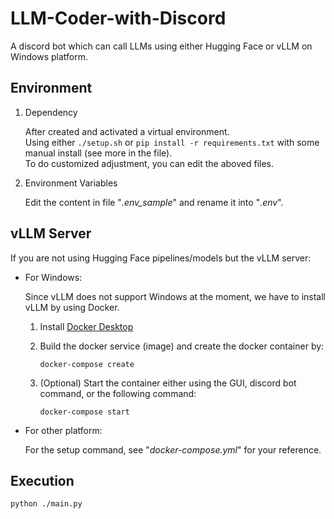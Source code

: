 # LLM-Coder-with-Discord

A discord bot which can call LLMs using either Hugging Face or vLLM on Windows platform.

## Environment

1. Dependency

   After created and activated a virtual environment. <br>
   Using either `./setup.sh` or `pip install -r requirements.txt` with some manual install (see more in the file).<br>
   To do customized adjustment, you can edit the aboved files.

2. Environment Variables

   Edit the content in file "_.env_sample_" and rename it into "_.env_".

## vLLM Server

If you are not using Hugging Face pipelines/models but the vLLM server:

- For Windows:

  Since vLLM does not support Windows at the moment, we have to install vLLM by using Docker.

  1. Install [Docker Desktop](https://www.docker.com/products/docker-desktop)

  2. Build the docker service (image) and create the docker container by:
     ```
     docker-compose create
     ```

  3. (Optional) Start the container either using the GUI, discord bot command, or the following command:
     ```
     docker-compose start
     ```

- For other platform:
  
  For the setup command, see "_docker-compose.yml_" for your reference.

## Execution

```
python ./main.py
```